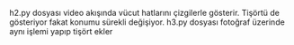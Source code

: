 h2.py dosyası video akışında vücut hatlarını çizgilerle gösterir. Tişörtü de gösteriyor fakat konumu sürekli değişiyor.
h3.py dosyası fotoğraf üzerinde aynı işlemi yapıp tişört ekler
